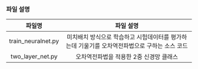 ### 파일 설명

|        파일명         |                        파일 설명                        |
|:------------------:|:---------------------------------------------------:|
| train_neuralnet.py | 미치배치 방식으로 학습하고 시험데이터를 평가하는데 기울기를 오차역전파법으로 구하는 소스 코드 |
|  two_layer_net.py  |               오차역전파법을 적용한 2중 신경망 클래스                |
